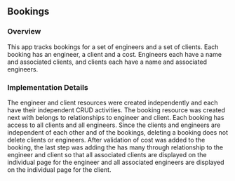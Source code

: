 ## Bookings

### Overview

This app tracks bookings for a set of engineers and a set of clients. Each booking has an engineer, a client and a cost. Engineers each have a name and associated clients, and clients each have a name and associated engineers.

### Implementation Details

The engineer and client resources were created independently and each have their independent CRUD activities. The booking resource was created next with belongs to relationships to engineer and client. Each booking has access to all clients and all engineers. Since the clients and engineers are independent of each other and of the bookings, deleting a booking does not delete clients or engineers. After validation of cost was added to the booking, the last step was adding the has many through relationship to the engineer and client so that all associated clients are displayed on the individual page for the engineer and all associated engineers are displayed on the individual page for the client.
